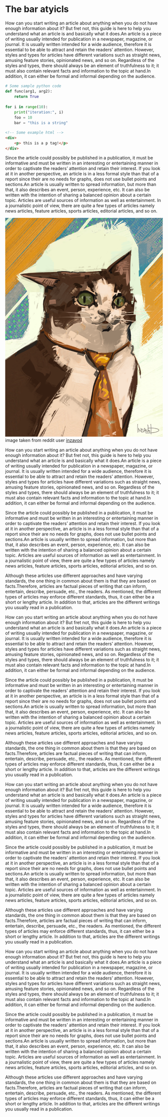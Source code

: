 # The bar atyicls

How can you start writing an article about anything when you do not have enough information about it? But fret not, this guide is here to help you understand what an article is and basically what it does.An article is a piece of writing usually intended for publication in a newspaper, magazine, or journal. It is usually written intended for a wide audience, therefore it is essential to be able to attract and retain the readers’ attention. However, styles and types for articles have different variations such as straight news, amusing feature stories, opinionated news, and so on. Regardless of the styles and types, there should always be an element of truthfulness to it; it must also contain relevant facts and information to the topic at hand.In addition, it can either be formal and informal depending on the audience.

```python
# Some sample python code
def func(arg1, arg2):
    return True

for i in range(10):
    print("iteration:", i)
    foo = 10
    bar = "this is a string"
```

```html
<!-- Some example html -->
<div>
    <p> this is a p tag!</p>
</div>
```

Since the article could possibly be published in a publication, it must be informative and must be written in an interesting or entertaining manner in order to captivate the readers’ attention and retain their interest. If you look at it in another perspective, an article is in a less formal style than that of a report since their are no needs for graphs, does not use bullet points and sections.An article is usually written to spread information, but more than that, it also describes an event, person, experience, etc. It can also be written with the intention of sharing a balanced opinion about a certain topic. Articles are useful sources of information as well as entertainment. In a journalistic point of view, there are quite a few types of articles namely news articles, feature articles, sports articles, editorial articles, and so on.

![disco elysium cat](/resources/images/de_cat.png)
image taken from reddit user [inzavod](https://www.reddit.com/user/inzavod/)

How can you start writing an article about anything when you do not have enough information about it? But fret not, this guide is here to help you understand what an article is and basically what it does.An article is a piece of writing usually intended for publication in a newspaper, magazine, or journal. It is usually written intended for a wide audience, therefore it is essential to be able to attract and retain the readers’ attention. However, styles and types for articles have different variations such as straight news, amusing feature stories, opinionated news, and so on. Regardless of the styles and types, there should always be an element of truthfulness to it; it must also contain relevant facts and information to the topic at hand.In addition, it can either be formal and informal depending on the audience.

Since the article could possibly be published in a publication, it must be informative and must be written in an interesting or entertaining manner in order to captivate the readers’ attention and retain their interest. If you look at it in another perspective, an article is in a less formal style than that of a report since their are no needs for graphs, does not use bullet points and sections.An article is usually written to spread information, but more than that, it also describes an event, person, experience, etc. It can also be written with the intention of sharing a balanced opinion about a certain topic. Articles are useful sources of information as well as entertainment. In a journalistic point of view, there are quite a few types of articles namely news articles, feature articles, sports articles, editorial articles, and so on.

Although these articles use different approaches and have varying standards, the one thing in common about them is that they are based on facts.Therefore, articles are factual pieces of writing that can inform, entertain, describe, persuade, etc., the readers. As mentioned, the different types of articles may enforce different standards, thus, it can either be a short or lengthy article. In addition to that, articles are the different writings you usually read in a publication.

How can you start writing an article about anything when you do not have enough information about it? But fret not, this guide is here to help you understand what an article is and basically what it does.An article is a piece of writing usually intended for publication in a newspaper, magazine, or journal. It is usually written intended for a wide audience, therefore it is essential to be able to attract and retain the readers’ attention. However, styles and types for articles have different variations such as straight news, amusing feature stories, opinionated news, and so on. Regardless of the styles and types, there should always be an element of truthfulness to it; it must also contain relevant facts and information to the topic at hand.In addition, it can either be formal and informal depending on the audience.

Since the article could possibly be published in a publication, it must be informative and must be written in an interesting or entertaining manner in order to captivate the readers’ attention and retain their interest. If you look at it in another perspective, an article is in a less formal style than that of a report since their are no needs for graphs, does not use bullet points and sections.An article is usually written to spread information, but more than that, it also describes an event, person, experience, etc. It can also be written with the intention of sharing a balanced opinion about a certain topic. Articles are useful sources of information as well as entertainment. In a journalistic point of view, there are quite a few types of articles namely news articles, feature articles, sports articles, editorial articles, and so on.

Although these articles use different approaches and have varying standards, the one thing in common about them is that they are based on facts.Therefore, articles are factual pieces of writing that can inform, entertain, describe, persuade, etc., the readers. As mentioned, the different types of articles may enforce different standards, thus, it can either be a short or lengthy article. In addition to that, articles are the different writings you usually read in a publication.

How can you start writing an article about anything when you do not have enough information about it? But fret not, this guide is here to help you understand what an article is and basically what it does.An article is a piece of writing usually intended for publication in a newspaper, magazine, or journal. It is usually written intended for a wide audience, therefore it is essential to be able to attract and retain the readers’ attention. However, styles and types for articles have different variations such as straight news, amusing feature stories, opinionated news, and so on. Regardless of the styles and types, there should always be an element of truthfulness to it; it must also contain relevant facts and information to the topic at hand.In addition, it can either be formal and informal depending on the audience.

Since the article could possibly be published in a publication, it must be informative and must be written in an interesting or entertaining manner in order to captivate the readers’ attention and retain their interest. If you look at it in another perspective, an article is in a less formal style than that of a report since their are no needs for graphs, does not use bullet points and sections.An article is usually written to spread information, but more than that, it also describes an event, person, experience, etc. It can also be written with the intention of sharing a balanced opinion about a certain topic. Articles are useful sources of information as well as entertainment. In a journalistic point of view, there are quite a few types of articles namely news articles, feature articles, sports articles, editorial articles, and so on.

Although these articles use different approaches and have varying standards, the one thing in common about them is that they are based on facts.Therefore, articles are factual pieces of writing that can inform, entertain, describe, persuade, etc., the readers. As mentioned, the different types of articles may enforce different standards, thus, it can either be a short or lengthy article. In addition to that, articles are the different writings you usually read in a publication.

How can you start writing an article about anything when you do not have enough information about it? But fret not, this guide is here to help you understand what an article is and basically what it does.An article is a piece of writing usually intended for publication in a newspaper, magazine, or journal. It is usually written intended for a wide audience, therefore it is essential to be able to attract and retain the readers’ attention. However, styles and types for articles have different variations such as straight news, amusing feature stories, opinionated news, and so on. Regardless of the styles and types, there should always be an element of truthfulness to it; it must also contain relevant facts and information to the topic at hand.In addition, it can either be formal and informal depending on the audience.

Since the article could possibly be published in a publication, it must be informative and must be written in an interesting or entertaining manner in order to captivate the readers’ attention and retain their interest. If you look at it in another perspective, an article is in a less formal style than that of a report since their are no needs for graphs, does not use bullet points and sections.An article is usually written to spread information, but more than that, it also describes an event, person, experience, etc. It can also be written with the intention of sharing a balanced opinion about a certain topic. Articles are useful sources of information as well as entertainment. In a journalistic point of view, there are quite a few types of articles namely news articles, feature articles, sports articles, editorial articles, and so on.

Although these articles use different approaches and have varying standards, the one thing in common about them is that they are based on facts.Therefore, articles are factual pieces of writing that can inform, entertain, describe, persuade, etc., the readers. As mentioned, the different types of articles may enforce different standards, thus, it can either be a short or lengthy article. In addition to that, articles are the different writings you usually read in a publication.